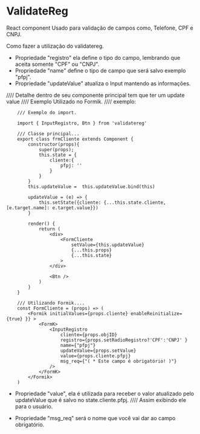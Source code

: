 # ValidateReg

React component
Usado para validação de campos como, Telefone, CPF e CNPJ. 

Como fazer a utilização do validatereg. 

* Propriedade "registro" ela define o tipo do campo, lembrando que aceita somente "CPF" ou "CNPJ". 
* Propriedade "name" define o tipo de campo que será salvo exemplo "pfpj". 
* Propriedade "updateValue" atualiza o Input mantendo as informações. 

//// Detalhe dentro de seu componente principal tem que ter um update value 
//// Exemplo Utilizado no Formik. 
//// exemplo:

        /// Exemplo do import. 
        
        import { InputRegistro, Btn } from 'validatereg'

        /// Classe principal... 
        export class frmCliente extends Component {
            constructor(props){
                super(props); 
                this.state = {
                    cliente:{
                        pfpj: ''
                    }
                }
            }
            this.updateValue =  this.updateValue.bind(this)

            updateValue = (e) => {
                this.setState({cliente: {...this.state.cliente, [e.target.name]: e.target.value}})
            }

            render() {
                return (
                    <div>
                        <FormCliente
                            setValue={this.updateValue}                        
                            {...this.props}
                            {...this.state}
                        >
                    </div>

                    <Btn />
                )
            }
        }

        /// Utilizando Formik.... 
        const FormCliente = (props) => (
            <Formik initialValues={props.cliente} enableReinitialize={true} }} >
                <FormK>
                    <InputRegistro 
                        cliente={props.objID}
                        registro={props.setRadioRegistro?'CPF':'CNPJ' } 
                        name={"pfpj"} 
                        updateValue={props.setValue} 
                        value={props.cliente.pfpj}
                        msg_req={"( * Este campo é obrigatório! )"}
                    />
                </FormK>
            </Formik>
        )

* Propriedade "value", ela é utilizada para receber o valor atualizado pelo updateValue que é salvo no state.cliente.pfpj.
//// Assim exibindo ele para o usuário. 

* Propriedade "msg_req" será o nome que você vai dar ao campo obrigatório. 